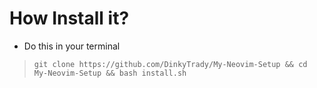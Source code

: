 # How Install it?
- Do this in your terminal 
>```git clone https://github.com/DinkyTrady/My-Neovim-Setup && cd My-Neovim-Setup && bash install.sh```
